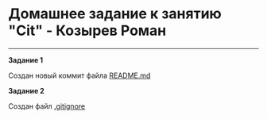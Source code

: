 # Домашнее задание к занятию "Cit" - Козырев Роман

---

**Задание 1**

Создан новый коммит файла [README.md](https://github.com/Roman2024-crypto/github/blob/main/README.md)




**Задание 2**

Создан файл [.gitignore](https://github.com/Roman2024-crypto/github/blob/main/.gitignore)
